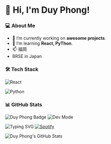 # 🚀 Hi, I'm Duy Phong!

### 💻 About Me
- 🔭 I’m currently working on **awesome projects**.
- 🌱 I’m learning **React, PyThon**.
- 📫 福岡
- BRSE in Japan
### 🛠️ Tech Stack
![React](https://img.shields.io/badge/React-20232A?style=for-the-badge&logo=react&logoColor=61DAFB) 

![Python](https://img.shields.io/badge/Python-3776AB?style=for-the-badge&logo=python&logoColor=white)

### 📊 GitHub Stats
![Duy Phong Badge](https://img.shields.io/badge/Duy-Phong-blue?style=for-the-badge)
![Dev Mode](https://img.shields.io/badge/%F0%9F%94%A5%20Developer%20Mode%20On-red?style=for-the-badge)

![Typing SVG](https://readme-typing-svg.herokuapp.com?color=%2336BCF7&lines=Hello,+I'm+Duy+Phong;Welcome+to+my+GitHub!)
[![Spotify](https://novatorem.vercel.app/api/spotify)](https://open.spotify.com/user/your-spotify-id)

![Duy Phong's GitHub Stats](https://github-readme-stats.vercel.app/api?username=your-username&show_icons=true&theme=radical)
